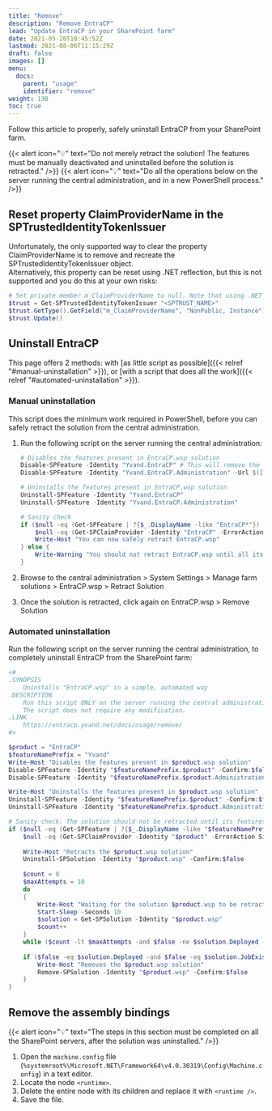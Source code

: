 ```yaml
---
title: "Remove"
description: "Remove EntraCP"
lead: "Update EntraCP in your SharePoint farm"
date: 2021-05-20T10:45:52Z
lastmod: 2021-08-06T11:15:29Z
draft: false
images: []
menu:
  docs:
    parent: "usage"
    identifier: "remove"
weight: 130
toc: true
---
```


Follow this article to properly, safely uninstall EntraCP from your SharePoint farm.  

{{< alert icon="💡" text="Do not merely retract the solution! The features must be manually deactivated and uninstalled before the solution is retracted." />}}
{{< alert icon="💡" text="Do all the operations below on the server running the central administration, and in a new PowerShell process." />}}

## Reset property ClaimProviderName in the SPTrustedIdentityTokenIssuer

Unfortunately, the only supported way to clear the property ClaimProviderName is to remove and recreate the SPTrustedIdentityTokenIssuer object.  
Alternatively, this property can be reset using .NET reflection, but this is not supported and you do this at your own risks:

```powershell
# Set private member m_ClaimProviderName to null. Note that using .NET reflection on SharePoint objects is not supported and you do this at your own risks
$trust = Get-SPTrustedIdentityTokenIssuer "<SPTRUST_NAME>"
$trust.GetType().GetField("m_ClaimProviderName", "NonPublic, Instance").SetValue($trust, $null)
$trust.Update()
```

## Uninstall EntraCP

This page offers 2 methods: with [as little script as possible]({{< relref "#manual-uninstallation" >}}), or [with a script that does all the work]({{< relref "#automated-uninstallation" >}}).

### Manual uninstallation

This script does the minimum work required in PowerShell, before you can safely retract the solution from the central administration.  

1. Run the following script on the server running the central administration:

    ```powershell
    # Disables the features present in EntraCP.wsp solution
    Disable-SPFeature -Identity "Yvand.EntraCP" # This will remove the claims provider from the farm
    Disable-SPFeature -Identity "Yvand.EntraCP.Administration" -Url $([Microsoft.SharePoint.Administration.SPAdministrationWebApplication]::Local.Url)

    # Uninstalls the features present in EntraCP.wsp solution
    Uninstall-SPFeature -Identity "Yvand.EntraCP"
    Uninstall-SPFeature -Identity "Yvand.EntraCP.Administration"

    # Sanity check
    if ($null -eq (Get-SPFeature | ?{$_.DisplayName -like "EntraCP*"}) -and
        $null -eq (Get-SPClaimProvider -Identity "EntraCP" -ErrorAction SilentlyContinue)) {
        Write-Host "You can now safely retract EntraCP.wsp"
    } else {
        Write-Warning "You should not retract EntraCP.wsp until all its features and its claims provider are properly removed. You won't be able to do it after you retracted the solution, unless you redeploy the solution"
    }
    ```

1. Browse to the central administration > System Settings > Manage farm solutions > EntraCP.wsp > Retract Solution
1. Once the solution is retracted, click again on EntraCP.wsp > Remove Solution

### Automated uninstallation

Run the following script on the server running the central administration, to completely uninstall EntraCP from the SharePoint farm:

```powershell
<#
.SYNOPSIS
    Uninstalls "EntraCP.wsp" in a simple, automated way
.DESCRIPTION
    Run this script ONLY on the server running the central administration, in a new PowerShell process.
    The script does not require any modification.
.LINK
    https://entracp.yvand.net/docs/usage/remove/
#>

$product = "EntraCP"
$featureNamePrefix = "Yvand"
Write-Host "Disables the features present in $product.wsp solution"
Disable-SPFeature -Identity "$featureNamePrefix.$product" -Confirm:$false # This will remove the claims provider from the farm
Disable-SPFeature -Identity "$featureNamePrefix.$product.Administration" -Url $([Microsoft.SharePoint.Administration.SPAdministrationWebApplication]::Local.Url) -Confirm:$false

Write-Host "Uninstalls the features present in $product.wsp solution"
Uninstall-SPFeature -Identity "$featureNamePrefix.$product" -Confirm:$false
Uninstall-SPFeature -Identity "$featureNamePrefix.$product.Administration" -Confirm:$false

# Sanity check: The solution should not be retracted until its features are properly removed, because it cannot be done afterward
if ($null -eq (Get-SPFeature | ?{$_.DisplayName -like "$featureNamePrefix.$product*"}) -and
    $null -eq (Get-SPClaimProvider -Identity "$product" -ErrorAction SilentlyContinue)) {
    
    Write-Host "Retracts the $product.wsp solution"
    Uninstall-SPSolution -Identity "$product.wsp" -Confirm:$false
    
    $count = 0
    $maxAttempts = 10
    do
    {
        Write-Host "Waiting for the solution $product.wsp to be retracted..."
        Start-Sleep -Seconds 10
        $solution = Get-SPSolution -Identity "$product.wsp"
        $count++
    }
    while ($count -lt $maxAttempts -and $false -ne $solution.Deployed -and $false -ne $solution.JobExists)
    
    if ($false -eq $solution.Deployed -and $false -eq $solution.JobExists) {
        Write-Host "Removes the $product.wsp solution"
        Remove-SPSolution -Identity "$product.wsp" -Confirm:$false
    }
}
```

## Remove the assembly bindings

{{< alert icon="💡" text="The steps in this section must be completed on all the SharePoint servers, after the solution was uninstalled." />}}

1. Open the `machine.config` file (`%systemroot%\Microsoft.NET\Framework64\v4.0.30319\Config\Machine.config`) in a text editor.
1. Locate the node `<runtime>`.
1. Delete the entire node with its children and replace it with `<runtime />`.
1. Save the file.
